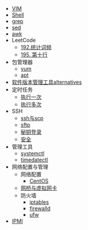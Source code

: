 * [VIM](/vim.md)
* [Shell](/shell.md)
* [grep](/grep.md)
* [sed](/sed.md)
* [awk](/awk.md)
* LeetCode
    * [192.统计词频](/leetcode/word-frequency.md)
    * [195. 第十行](/leetcode/tenth-line.md)
* 包管理器
    * [yum](/yum.md)
    * [apt](/apt.md)
* [软件版本管理工具alternatives](linux-alternatives.md)
* 定时任务
    * [执行一次](/at.md)
    * [执行多次](/crontab.md)
* SSH
    * [ssh与scp](/ssh-and-scp.md)
    * [sftp](/sftp.md)
    * [秘钥登录](/ssh-login-without-password.md)
    * [安全](/linux-ssh-change-port-and-prohibit-password.md)
* 管理工具
    * [systemctl](/systemctl.md)
    * [timedatectl](/timedatectl.md)
* 网络配置与管理
    * 网络配置
        * [CentOS](/centos-network-config.md)
    * [网桥与虚拟网卡](/bridge-and-vlan.md)   
    * 防火墙
        * [iptables](/firewall-iptables.md)
        * [firewalld](firewall-firewalld.md)
        * [ufw](/firewall-ufw.md)
* [IPMI](/ipmi.md)
